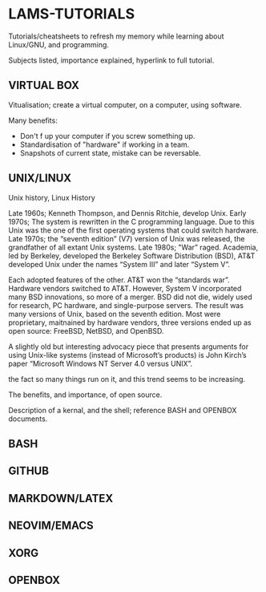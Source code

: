 # LAMS-TUTORIALS

Tutorials/cheatsheets to refresh my memory while learning about Linux/GNU, and programming. 

Subjects listed, importance explained, hyperlink to full tutorial.

## VIRTUAL BOX
Vitualisation; create a virtual computer, on a computer, using software. 

Many benefits:
- Don't f up your computer if you screw something up.
- Standardisation of "hardware" if working in a team.
- Snapshots of current state, mistake can be reversable.

## UNIX/LINUX
Unix history, Linux History

Late  1960s; Kenneth Thompson, and Dennis Ritchie, develop Unix. 
Early 1970s; The system is rewritten in the C programming language. Due to this Unix was the one of the first operating systems that could switch hardware. 
Late  1970s; the “seventh edition” (V7) version of Unix was released, the grandfather of all extant Unix systems.
Late  1980s; "War” raged. Academia, led by Berkeley, developed the Berkeley Software Distribution (BSD), AT&T developed Unix under the names “System III” and later “System V”. 

Each adopted features of the other. AT&T won the “standards war”. Hardware vendors switched to AT&T. However, System V incorporated many BSD innovations, so more of a merger. BSD did not die, widely used for research, PC hardware, and single-purpose servers. The result was many versions of Unix, based on the seventh edition. Most were proprietary, maitnained by hardware vendors, three versions ended up as open source: FreeBSD, NetBSD, and OpenBSD.

A slightly old but interesting advocacy piece that presents arguments for using Unix-like systems (instead of Microsoft’s products) is John Kirch’s paper “Microsoft Windows NT Server 4.0 versus UNIX”.



the fact so many things run on it, and this trend seems to be increasing.

The benefits, and importance, of open source.

Description of a kernal, and the shell; reference BASH and OPENBOX documents.

## BASH


## GITHUB


## MARKDOWN/LATEX


## NEOVIM/EMACS


## XORG


## OPENBOX







